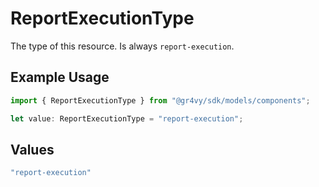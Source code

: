 # ReportExecutionType

The type of this resource. Is always `report-execution`.

## Example Usage

```typescript
import { ReportExecutionType } from "@gr4vy/sdk/models/components";

let value: ReportExecutionType = "report-execution";
```

## Values

```typescript
"report-execution"
```